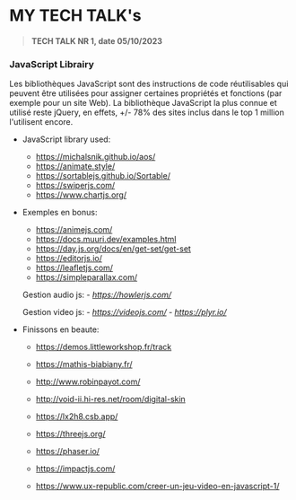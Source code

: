 # MY TECH TALK's

> #### TECH TALK NR 1, date 05/10/2023

### JavaScript Librairy

Les bibliothèques JavaScript sont des instructions de code réutilisables qui peuvent être utilisées pour
assigner certaines propriétés et fonctions (par exemple pour un site Web). La bibliothèque JavaScript la plus
connue et utilisé reste jQuery, en effets, +/- 78% des sites inclus dans le top 1 million l'utilisent encore.

- JavaScript library used:

    * https://michalsnik.github.io/aos/ 
    * https://animate.style/ 
    * https://sortablejs.github.io/Sortable/
    * https://swiperjs.com/
    * https://www.chartjs.org/

- Exemples en bonus:

    * https://animejs.com/
    * https://docs.muuri.dev/examples.html
    * https://day.js.org/docs/en/get-set/get-set
    * https://editorjs.io/
    * https://leafletjs.com/
    * https://simpleparallax.com/
    
    Gestion audio js:
        - *https://howlerjs.com/*

    Gestion video js:
        - *https://videojs.com/* 
        - *https://plyr.io/*

- Finissons en beaute:

    * https://demos.littleworkshop.fr/track
    * https://mathis-biabiany.fr/
    * http://www.robinpayot.com/
    * http://void-ii.hi-res.net/room/digital-skin
    * https://lx2h8.csb.app/
    * https://threejs.org/

    * https://phaser.io/ 
    * https://impactjs.com/
    * https://www.ux-republic.com/creer-un-jeu-video-en-javascript-1/
